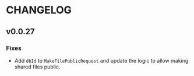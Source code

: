 # CHANGELOG

## v0.0.27

### Fixes
- Add `dbId` to `MakeFilePublicRequest` and update the logic to allow making shared files public.
